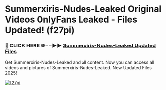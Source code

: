 # Summerxiris-Nudes-Leaked Original Videos 0nlyFans Leaked - Files Updated! (f27pi)

<h3>🔴 CLICK HERE 🌐==►► <a href="https://tinyurl.com/yc6ubb5a" rel="nofollow">Summerxiris-Nudes-Leaked Updated Files</a></h3>

Get Summerxiris-Nudes-Leaked and all content. Now you can access all videos and pictures of Summerxiris-Nudes-Leaked. New Updated Files 2025!

[![f27pi](https://i.imgur.com/7eu0CRL.gif)](https://tinyurl.com/yc6ubb5a)
